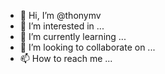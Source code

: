 - 👋 Hi, I’m @thonymv
- 👀 I’m interested in ...
- 🌱 I’m currently learning ...
- 💞️ I’m looking to collaborate on ...
- 📫 How to reach me ...

<!---
thonymv/thonymv is a ✨ special ✨ repository because its `README.md` (this file) appears on your GitHub profile.
You can click the Preview link to take a look at your changes.
--->
